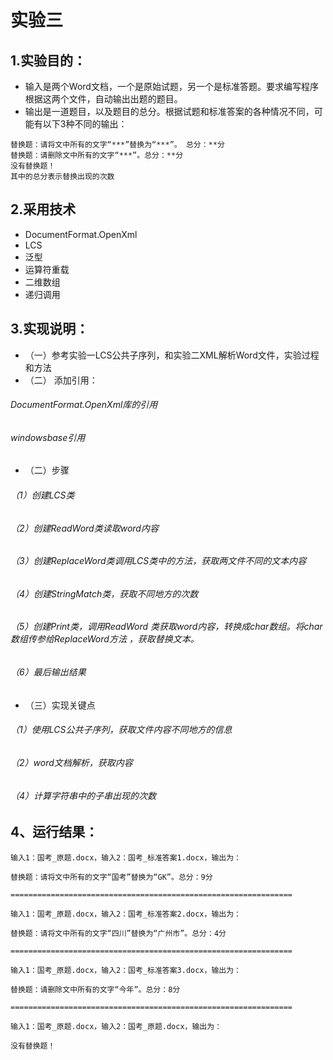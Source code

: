 # 实验三
## 1.实验目的：
- 输入是两个Word文档，一个是原始试题，另一个是标准答题。要求编写程序根据这两个文件，自动输出出题的题目。
- 输出是一道题目，以及题目的总分。根据试题和标准答案的各种情况不同，可能有以下3种不同的输出：
```
替换题：请将文中所有的文字“***”替换为“***”。 总分：**分
替换题：请删除文中所有的文字“***”。总分：**分
没有替换题！
其中的总分表示替换出现的次数
```
## 2.采用技术
- DocumentFormat.OpenXml
- LCS
- 泛型
- 运算符重载
- 二维数组
- 递归调用
## 3.实现说明：
- （一）参考实验一LCS公共子序列，和实验二XML解析Word文件，实验过程和方法
- （二） 添加引用：
###### DocumentFormat.OpenXml库的引用
###### windowsbase引用  
- （二）步骤
###### （1）创建LCS类
###### （2）创建ReadWord类读取word内容
###### （3）创建ReplaceWord类调用LCS类中的方法，获取两文件不同的文本内容
###### （4）创建StringMatch类，获取不同地方的次数
###### （5）创建Print类，调用ReadWord 类获取word内容，转换成char数组。将char数组传参给ReplaceWord方法 ，获取替换文本。
###### （6）最后输出结果
- （三）实现关键点
###### （1）使用LCS公共子序列，获取文件内容不同地方的信息
###### （2）word文档解析，获取内容
###### （4）计算字符串中的子串出现的次数
## 4、运行结果：
```
输入1：国考_原题.docx，输入2：国考_标准答案1.docx，输出为：

替换题：请将文中所有的文字“国考”替换为“GK”。总分：9分

===============================================================

输入1：国考_原题.docx，输入2：国考_标准答案2.docx，输出为：

替换题：请将文中所有的文字“四川”替换为“广州市”。总分：4分

===============================================================

输入1：国考_原题.docx，输入2：国考_标准答案3.docx，输出为：

替换题：请删除文中所有的文字“今年”。总分：8分

===============================================================

输入1：国考_原题.docx，输入2：国考_原题.docx，输出为：

没有替换题！

```
 
